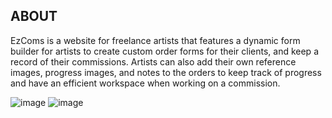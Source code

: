 ## ABOUT
EzComs is a website for freelance artists that features a dynamic form builder for artists to create custom order forms for their clients, and keep a record of their commissions.
Artists can also add their own reference images, progress images, and notes to the orders to keep track of progress and have an efficient workspace when working on a commission.

![image](https://github.com/liangtam/Art-Commission-Manager/assets/63375678/19588c89-3880-4672-8631-1d5172d7fa10)
![image](https://github.com/liangtam/Art-Commission-Manager/assets/63375678/e2561d82-1047-416f-8d90-0fdd6cfb9140)



